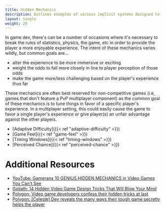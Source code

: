 ```yaml
---
title: Hidden Mechanics
description: Outlines examples of various implicit systems designed to help improve player experience.
layout: single
weight: 20
---
```


In game dev, there's can be a number of occasions where it's necessary to break the rules of statistics, physics, the game, etc in order to provide the player a more enjoyable experience. The intent of these mechanics varies wildly, but common goals are...

- alter the experience to be more immersive or exciting
- weight the odds to fall more closely in line to player perception of those odds
- make the game more/less challenging based on the player's experience thus far

These mechanics are often best reserved for non-competitive games (i.e, games that don't feature a PvP multiplayer component) as the common goal of these mechanics is to tune things in favor of a specific player's experience. In a multiplayer setting, this could easily cause the game to favor a single player's experience or give player(s) an unfair advantage against the other players.

- [Adaptive Difficulty]({{< ref "adaptive-difficulty" >}})
- [Game Feel]({{< ref "game-feel" >}})
- [Timing Windows]({{< ref "timing-windows" >}})
- [Perceived Chance]({{< ref "perceived-chance" >}})

# Additional Resources

- [YouTube: Gameranx 10 GENIUS HIDDEN MECHANICS in Video Games You Can't See](https://www.youtube.com/watch?v=qKUeoxA5uAs)
- [Goliath: 14 Hidden Video Game Design Tricks That Will Blow Your Mind](https://www.goliath.com/gaming/14-hidden-video-game-design-tricks-that-will-blow-your-mind/)
- [Polygon: Video game developers confess their hidden tricks at last](https://www.polygon.com/2017/9/2/16247112/video-game-developer-secrets)
- [Polygon: [Celeste] Dev reveals the many ways their tough game secretly helps the player](https://www.polygon.com/2020/3/13/21178378/celeste-jumping-mechanics-secrets-development-maddy-thorson-platformer)